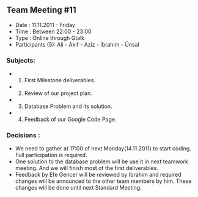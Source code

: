 ## Team Meeting #11 ##
  * Date : 11.11.2011 - Friday
  * Time : Between 22:00 - 23:00
  * Type : Online through Gtalk
  * Participants (5): Ali - Akif - Aziz - İbrahim - Ünsal

### Subjects: ###
  * 1. First Milestone deliverables.
  * 2. Review of our project plan.
  * 3. Database Problem and its solution.
  * 4. Feedback of our Google Code Page.

### Decisions : ###
  * We need to gather at 17:00 of next Monday(14.11.2011) to start coding. Full participation is required.
  * One solution to the database problem will be use it in next teamwork meeting. And we will finish most of the first deliverables.
  * Feedback by Efe Gencer will be reviewed by Ibrahim and required changes will be announced to the other team members by him. These changes will be done until next Standard Meeting.